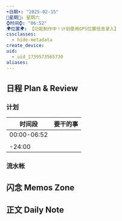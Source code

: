 ```yaml
---
☀️日期☀️: "2025-02-15"
📆星期📆: 星期六
⌚️时间⌚️: "06:52"
🌍位置🌍: 【功能制作中！计划使用GPS位置信息录入】
cssclasses:
  - hide-metadata
create_device: 
uid:
  - uid_1739573565730
aliases:
---
```

 

## 日程 Plan & Review

### 计划

| 时间段 | 要干的事 |
| ---- | ---- |
| 00:00-06:52 |  |
|  |  |
| -24:00 |  |

### 流水帐




## 闪念 Memos Zone

## 正文 Daily Note

